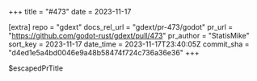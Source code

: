 +++
title = "#473"
date = 2023-11-17

[extra]
repo = "gdext"
docs_rel_url = "gdext/pr-473/godot"
pr_url = "https://github.com/godot-rust/gdext/pull/473"
pr_author = "StatisMike"
sort_key = 2023-11-17
date_time = 2023-11-17T23:40:05Z
commit_sha = "d4ed1e5a4bd0046e9a48b58474f724c736a36e36"
+++

$escapedPrTitle
